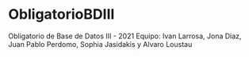 # ObligatorioBDIII
Obligatorio de Base de Datos III - 2021
Equipo: Ivan Larrosa, Jona Diaz, Juan Pablo Perdomo, Sophia Jasidakis y Alvaro Loustau
